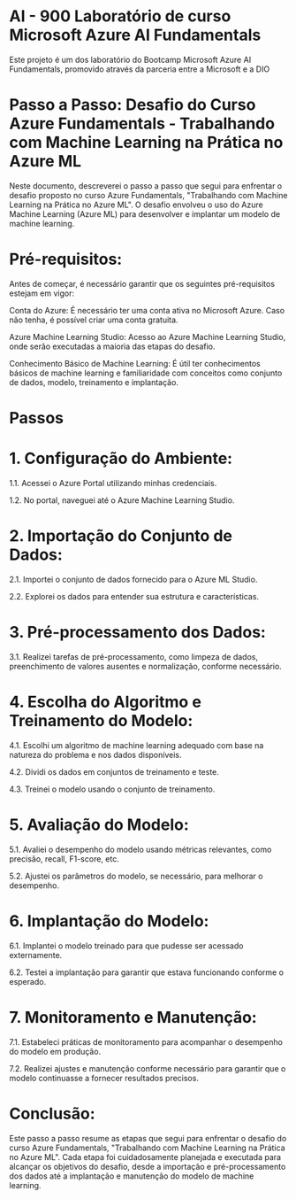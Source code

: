# AI - 900 Laboratório de curso Microsoft Azure AI Fundamentals
Este projeto é um dos laboratório do Bootcamp Microsoft Azure AI Fundamentals, promovido através da parceria entre a Microsoft e a DIO
# Passo a Passo: Desafio do Curso Azure Fundamentals - Trabalhando com Machine Learning na Prática no Azure ML

Neste documento, descreverei o passo a passo que segui para enfrentar o desafio proposto no curso Azure Fundamentals, "Trabalhando com Machine Learning na Prática no Azure ML". O desafio envolveu o uso do Azure Machine Learning (Azure ML) para desenvolver e implantar um modelo de machine learning.

# Pré-requisitos:

Antes de começar, é necessário garantir que os seguintes pré-requisitos estejam em vigor:

Conta do Azure: É necessário ter uma conta ativa no Microsoft Azure. Caso não tenha, é possível criar uma conta gratuita.

Azure Machine Learning Studio: Acesso ao Azure Machine Learning Studio, onde serão executadas a maioria das etapas do desafio.

Conhecimento Básico de Machine Learning: É útil ter conhecimentos básicos de machine learning e familiaridade com conceitos como conjunto de dados, modelo, treinamento e implantação.

# Passos
# 1. Configuração do Ambiente:

1.1. Acessei o Azure Portal utilizando minhas credenciais.

1.2. No portal, naveguei até o Azure Machine Learning Studio.

# 2. Importação do Conjunto de Dados:

2.1. Importei o conjunto de dados fornecido para o Azure ML Studio.

2.2. Explorei os dados para entender sua estrutura e características.

# 3. Pré-processamento dos Dados:

3.1. Realizei tarefas de pré-processamento, como limpeza de dados, preenchimento de valores ausentes e normalização, conforme necessário.

# 4. Escolha do Algoritmo e Treinamento do Modelo:

4.1. Escolhi um algoritmo de machine learning adequado com base na natureza do problema e nos dados disponíveis.

4.2. Dividi os dados em conjuntos de treinamento e teste.

4.3. Treinei o modelo usando o conjunto de treinamento.

# 5. Avaliação do Modelo:

5.1. Avaliei o desempenho do modelo usando métricas relevantes, como precisão, recall, F1-score, etc.

5.2. Ajustei os parâmetros do modelo, se necessário, para melhorar o desempenho.

# 6. Implantação do Modelo:

6.1. Implantei o modelo treinado para que pudesse ser acessado externamente.

6.2. Testei a implantação para garantir que estava funcionando conforme o esperado.

# 7. Monitoramento e Manutenção:

7.1. Estabeleci práticas de monitoramento para acompanhar o desempenho do modelo em produção.

7.2. Realizei ajustes e manutenção conforme necessário para garantir que o modelo continuasse a fornecer resultados precisos.

# Conclusão:

Este passo a passo resume as etapas que segui para enfrentar o desafio do curso Azure Fundamentals, "Trabalhando com Machine Learning na Prática no Azure ML". Cada etapa foi cuidadosamente planejada e executada para alcançar os objetivos do desafio, desde a importação e pré-processamento dos dados até a implantação e manutenção do modelo de machine learning.




